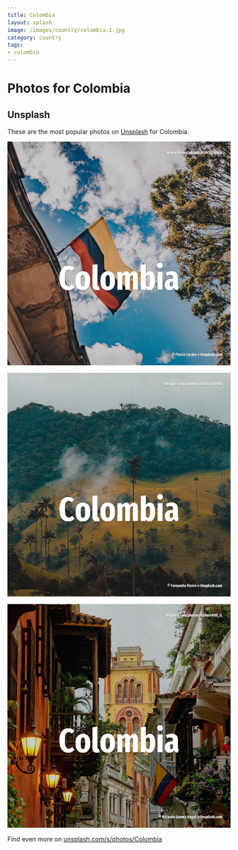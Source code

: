 ```yaml
---
title: Colombia
layout: splash
image: /images/country/colombia.1.jpg
category: country
tags:
- colombia
---
```

# Photos for Colombia

## Unsplash

These are the most popular photos on [Unsplash](https://unsplash.com) for Colombia.

![Colombia](/images/country/colombia.1.jpg)

![Colombia](/images/country/colombia.2.jpg)

![Colombia](/images/country/colombia.3.jpg)

Find even more on [unsplash.com/s/photos/Colombia](https://unsplash.com/s/photos/Colombia)